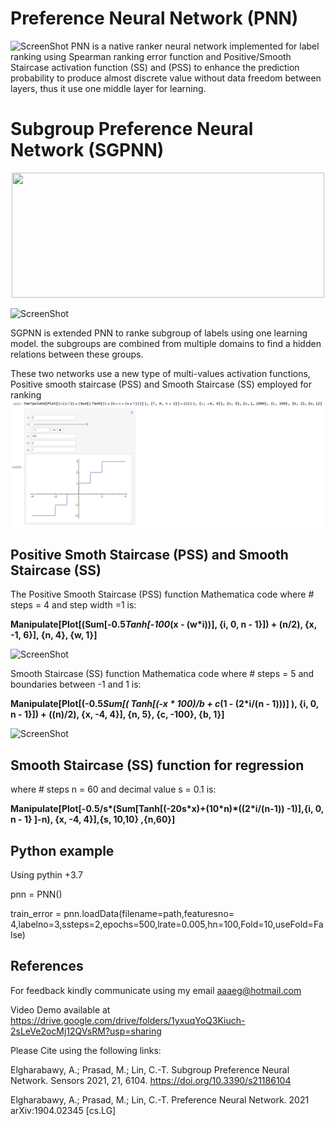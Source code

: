 # Preference Neural Network (PNN)
![ScreenShot](/Images/PNN.png)
PNN is a native ranker neural network implemented for label ranking using Spearman ranking error function and Positive/Smooth Staircase activation function (SS) and (PSS) to enhance the prediction probability to produce almost discrete value without data freedom between layers, thus it use one middle layer for learning.

# Subgroup Preference Neural Network (SGPNN)

<p align="center">
<img src="/Images/MAFN.png" width="500" height="200">
</p>

![ScreenShot](/Images/SGPNN.png)

SGPNN is extended PNN to ranke subgroup of labels using one learning model. the subgroups are combined from multiple domains to find a hidden relations between these groups.

These two networks use a new type of multi-values activation functions, Positive smooth staircase (PSS) and Smooth Staircase (SS) employed for ranking
![ScreenShot](/Images/SS.png)


## Positive Smoth Staircase (PSS) and Smooth Staircase (SS)


The Positive Smooth Staircase (PSS) function Mathematica code where # steps = 4 and step width =1  is:

**Manipulate[Plot[(Sum[-0.5*Tanh[-100*(x - (w*i))], {i, 0, n - 1}]) + (n/2), {x, -1, 6}], {n, 4}, {w, 1}]**

![ScreenShot](/Images/PSS_wm.png)

Smooth Staircase (SS) function Mathematica code where # steps = 5 and boundaries between -1 and 1  is:

**Manipulate[Plot[(-0.5*Sum[( Tanh[(-x * 100)/b + c*(1 - (2*i/(n - 1)))] ), {i, 0,  n - 1}]) + ((n)/2), {x, -4, 4}], {n, 5}, {c, -100}, {b, 1}]**

![ScreenShot](/Images/SS_wm.png)


## Smooth Staircase (SS) function for regression

 where # steps n = 60 and decimal value s = 0.1  is:

**Manipulate[Plot[-0.5/s\*(Sum[Tanh[(-20s\*x)+(10\*n)*((2\*i/(n-1)) -1)],{i, 0, n - 1} ]-n), {x, -4, 4}],{s, 10,10} ,{n,60}]**

## Python example

Using pythin +3.7

pnn = PNN()

train_error = pnn.loadData(filename=path,featuresno= 4,labelno=3,ssteps=2,epochs=500,lrate=0.005,hn=100,Fold=10,useFold=False)


## References
For feedback kindly communicate using my email aaaeg@hotmail.com

Video Demo available at  https://drive.google.com/drive/folders/1yxuqYoQ3Kiuch-2sLeVe2ocMj12QVsRM?usp=sharing

Please Cite using the following links:

Elgharabawy, A.; Prasad, M.; Lin, C.-T. Subgroup Preference Neural Network. Sensors 2021, 21, 6104. https://doi.org/10.3390/s21186104

Elgharabawy, A.; Prasad, M.; Lin, C.-T. Preference Neural Network. 2021 arXiv:1904.02345 [cs.LG]
